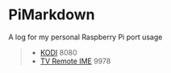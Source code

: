 # PiMarkdown
A log for my personal Raspberry Pi port usage  

> * [KODI](http://192.168.0.104:8080/) 8080
> * [TV Remote IME](http://192.168.0.104:9978/) 9978
